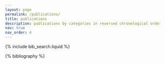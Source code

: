 ```yaml
---
layout: page
permalink: /publications/
title: publications
description: publications by categories in reversed chronological order. 
nav: true
nav_order: 4
---
```


<!-- _pages/publications.md -->

<!-- Bibsearch Feature -->

{% include bib_search.liquid %}

<div class="publications">

{% bibliography %}

</div>
